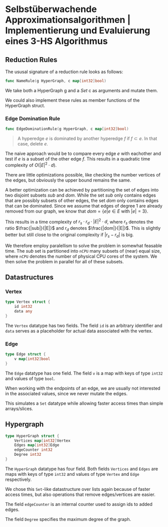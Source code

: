 # Selbstüberwachende Approximationsalgorithmen | Implementierung und Evaluierung eines 3-HS Algorithmus

## Reduction Rules
The ususal signature of a reduction rule looks as follows:
```go
func NameRule(g HyperGraph, c map[int32]bool)
```
We take both a HyperGraph g and a *Set* c as arguments and mutate them.

We could also implement these rules as member functions of the HyperGraph struct.

### Edge Domination Rule
```go
func EdgeDominationRule(g HyperGraph, c map[int32]bool)
```
> A hyperedge $e$ is dominated by another hyperedge
$f$ if $f \subset e$. In that case, delete $e$.

The naive approach would be to compare every edge $e$ with eachother and test if $e$ is a subset of the other edge $f$. This results in a quadratic time complexity of $O(|E|^2\cdot d)$.

There are little optimizations possible, like checking the number vertices of the edges, but obviously the upper bound remains the same.

A better optimization can be achieved by partitioning the set of edges into two disjoint subsets $sub$ and $dom$. While the set $sub$ only contains edges that are possibly subsets of other edges, the set $dom$ only contains edges that can be dominated. Since we assume that edges of degree 1 are already removed from our graph, we know that $dom=\left\{ e| e\in E \text{ with } |e| =3 \right\}$.

This results in a time complexity of $r_s\cdot r_d \cdot|E|^2 \cdot d$, where $r_s$ denotes the ratio $\frac{|sub|}{|E|}$ and $r_d$ denotes $\frac{|dom|}{|E|}$. This is slightly better but still close to the original complexity if $|r_s - r_d|$ is big.

We therefore employ paralellism to solve the problem in somewhat feasable time. The $sub$ set is partitioned into $\texttt{nCPU}$ many subsets of (near) equal size, where $\texttt{nCPU}$ denotes the number of physical CPU cores of the system. We then solve the problem in parallel for all of these subsets.

## Datastructures

### Vertex

```go
type Vertex struct {
	id int32
	data any
}
```
The $\texttt{Vertex}$ datatype has two fields. The field $\texttt{id}$ is an arbitrary identifier and $\texttt{data}$ serves as a placeholder for actual data associated with the vertex.


### Edge

```go
type Edge struct {
	v map[int32]bool
}
```
The $\texttt{Edge}$ datatype has one field. The field $\texttt{v}$ is a map with keys of type $\texttt{int32}$ and values of type $\texttt{bool}$. 

When working with the endpoints of an edge, we are usually not interested in the associated values, since we never mutate the edges.

This simulates a $\texttt{Set}$ datatype while allowing faster access times than simple arrays/slices.

## Hypergraph
```go
type HyperGraph struct {
	Vertices map[int32]Vertex
	Edges map[int32]Edge
	edgeCounter int32
	Degree int32
}
```
The $\texttt{HyperGraph}$ datatype has four field. Both fields $\texttt{Vertices}$ and $\texttt{Edges}$ are maps with keys of type $\texttt{int32}$ and values of type $\texttt{Vertex}$ and $\texttt{Edge}$ respectively.

We chose this $\texttt{Set}$-like datastructure over lists again because of faster access times, but also operations that remove edges/vertices are easier.

The field $\texttt{edgeCounter}$ is an internal counter used to assign ids to added edges. 

The field $\texttt{Degree}$ specifies the maximum degree of the graph. 
